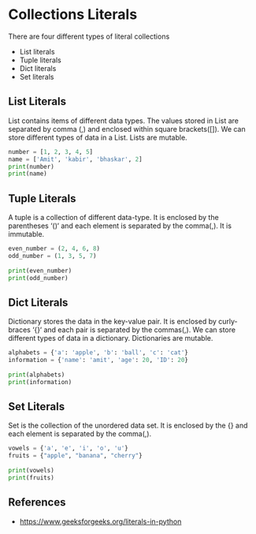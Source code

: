 # Collections Literals
There are four different types of literal collections

- List literals
- Tuple literals
- Dict literals
- Set literals

## List Literals

List contains items of different data types. The values stored in List are separated by comma (,) and enclosed within square brackets([]). We can store different types of data in a List. Lists are mutable.

```python
number = [1, 2, 3, 4, 5]
name = ['Amit', 'kabir', 'bhaskar', 2]
print(number)
print(name)
```

## Tuple Literals

A tuple is a collection of different data-type.  It is enclosed by the parentheses ‘()‘ and each element is separated by the comma(,). It is immutable.

```python
even_number = (2, 4, 6, 8)
odd_number = (1, 3, 5, 7)
 
print(even_number)
print(odd_number)
```

## Dict Literals

Dictionary stores the data in the key-value pair. It is enclosed by curly-braces ‘{}‘ and each pair is separated by the commas(,).  We can store different types of data in a dictionary. Dictionaries are mutable.

```python
alphabets = {'a': 'apple', 'b': 'ball', 'c': 'cat'}
information = {'name': 'amit', 'age': 20, 'ID': 20}
 
print(alphabets)
print(information)
```

## Set Literals

 Set is the collection of the unordered data set. It is enclosed by the {} and each element is separated by the comma(,).

```python
vowels = {'a', 'e', 'i', 'o', 'u'}
fruits = {"apple", "banana", "cherry"}
 
print(vowels)
print(fruits)
```

## References
- https://www.geeksforgeeks.org/literals-in-python